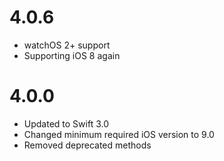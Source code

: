 
# 4.0.6
- watchOS 2+ support
- Supporting iOS 8 again

# 4.0.0

- Updated to Swift 3.0
- Changed minimum required iOS version to 9.0
- Removed deprecated methods

